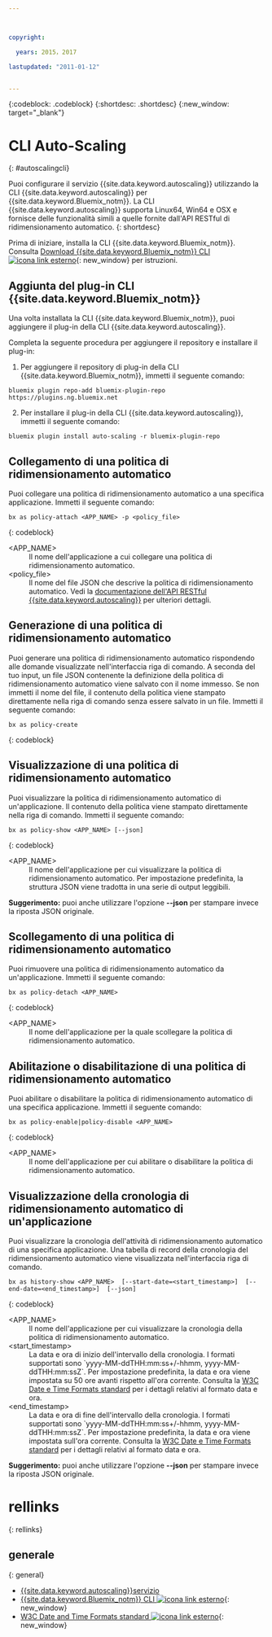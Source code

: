 ```yaml
---



copyright:

  years: 2015，2017

lastupdated: "2011-01-12"


---
```


{:codeblock: .codeblock}
{:shortdesc: .shortdesc}
{:new_window: target="_blank"}

# CLI Auto-Scaling
{: #autoscalingcli}


Puoi configurare il servizio {{site.data.keyword.autoscaling}} utilizzando la CLI {{site.data.keyword.autoscaling}} per {{site.data.keyword.Bluemix_notm}}. La CLI {{site.data.keyword.autoscaling}} supporta Linux64, Win64 e OSX e fornisce delle funzionalità simili a quelle fornite dall'API RESTful di ridimensionamento automatico.
{: shortdesc}

Prima di iniziare, installa la CLI {{site.data.keyword.Bluemix_notm}}. Consulta [Download {{site.data.keyword.Bluemix_notm}} CLI ![icona link esterno](../../../icons/launch-glyph.svg)](http://plugins.ng.bluemix.net/ui/home.html){: new_window} per istruzioni.

## Aggiunta del plug-in CLI {{site.data.keyword.Bluemix_notm}}

Una volta installata la CLI {{site.data.keyword.Bluemix_notm}}, puoi aggiungere il plug-in della CLI {{site.data.keyword.autoscaling}}.

Completa la seguente procedura per aggiungere il repository e installare il plug-in:
1. Per aggiungere il repository di plug-in della CLI {{site.data.keyword.Bluemix_notm}}, immetti il seguente comando:
```
bluemix plugin repo-add bluemix-plugin-repo https://plugins.ng.bluemix.net
```
2. Per installare il plug-in della CLI {{site.data.keyword.autoscaling}}, immetti il seguente comando:
```
bluemix plugin install auto-scaling -r bluemix-plugin-repo
```

## Collegamento di una politica di ridimensionamento automatico

Puoi collegare una politica di ridimensionamento automatico a una specifica applicazione. Immetti il seguente comando:

```
bx as policy-attach <APP_NAME> -p <policy_file>
```
{: codeblock}

<dl class="parml">
<dt class="pt dlterm">&lt;APP_NAME&gt;</dt>
<dd class="pd">Il nome dell'applicazione a cui collegare una politica di ridimensionamento automatico.</dd>
<dt class="pt dlterm">&lt;policy_file&gt;</dt>
<dd class="pd">Il nome del file JSON che descrive la politica di ridimensionamento automatico. Vedi la <a href="https://new-console.{DomainName}/apidocs/48" target="_blank">documentazione dell'API RESTful {{site.data.keyword.autoscaling}}</a> per ulteriori dettagli.</dd>
</dl>


## Generazione di una politica di ridimensionamento automatico

Puoi generare una politica di ridimensionamento automatico rispondendo alle domande visualizzate nell'interfaccia riga di comando. A seconda del tuo input, un file JSON contenente la definizione della politica di ridimensionamento automatico viene salvato con il nome immesso. Se non immetti il nome del file, il contenuto della politica viene stampato direttamente nella riga di comando senza essere salvato in un file. Immetti il seguente comando:

```
bx as policy-create
```
{: codeblock}


## Visualizzazione di una politica di ridimensionamento automatico

Puoi visualizzare la politica di ridimensionamento automatico di un'applicazione. Il contenuto della politica viene stampato direttamente nella riga di comando. Immetti il seguente comando:

```
bx as policy-show <APP_NAME> [--json]
```
{: codeblock}

<dl class="parml">
<dt class="pt dlterm">&lt;APP_NAME&gt;</dt>
<dd class="pd">Il nome dell'applicazione per cui visualizzare la politica di ridimensionamento automatico. Per impostazione predefinita, la struttura JSON viene tradotta in una serie di output leggibili.</dd>
</dl>

**Suggerimento:** puoi anche utilizzare l'opzione **--json** per stampare invece la riposta JSON originale.


## Scollegamento di una politica di ridimensionamento automatico

Puoi rimuovere una politica di ridimensionamento automatico da un'applicazione. Immetti il seguente comando:

```
bx as policy-detach <APP_NAME>
```
{: codeblock}

<dl class="parml">
<dt class="pt dlterm">&lt;APP_NAME&gt;</dt>
<dd class="pd">Il nome dell'applicazione per la quale scollegare la politica di ridimensionamento automatico.</dd>
</dl>


## Abilitazione o disabilitazione di una politica di ridimensionamento automatico

Puoi abilitare o disabilitare la politica di ridimensionamento automatico di una specifica applicazione. Immetti il seguente comando:

```
bx as policy-enable|policy-disable <APP_NAME>
```
{: codeblock}

<dl class="parml">
<dt class="pt dlterm">&lt;APP_NAME&gt;</dt>
<dd class="pd">Il nome dell'applicazione per cui abilitare o disabilitare la politica di ridimensionamento automatico.</dd>
</dl>


## Visualizzazione della cronologia di ridimensionamento automatico di un'applicazione

Puoi visualizzare la cronologia dell'attività di ridimensionamento automatico di una specifica applicazione. Una tabella di record della cronologia del ridimensionamento automatico viene visualizzata nell'interfaccia riga di comando.

```
bx as history-show <APP_NAME>  [--start-date=<start_timestamp>]  [--end-date=<end_timestamp>]  [--json]
```
{: codeblock}

<dl class="parml">
<dt class="pt dlterm">&lt;APP_NAME&gt;</dt>
<dd class="pd">Il nome dell'applicazione per cui visualizzare la cronologia della politica di ridimensionamento automatico.
<dt class="pt dlterm">&lt;start_timestamp&gt;</dt>
<dd class="pd">La data e ora di inizio dell'intervallo della cronologia. I formati supportati sono `yyyy-MM-ddTHH:mm:ss+/-hhmm, yyyy-MM-ddTHH:mm:ssZ`. Per impostazione predefinita, la data e ora viene impostata su 50 ore avanti rispetto all'ora corrente. Consulta la <a href="https://www.w3.org/TR/NOTE-datetime" target="_blank">W3C Date e Time Formats standard</a> per i dettagli relativi al formato data e ora.
<dt class="pt dlterm">&lt;end_timestamp&gt;</dt>
<dd class="pd">La data e ora di fine dell'intervallo della cronologia. I formati supportati sono `yyyy-MM-ddTHH:mm:ss+/-hhmm, yyyy-MM-ddTHH:mm:ssZ`. Per impostazione predefinita, la data e ora viene impostata sull'ora corrente. Consulta la <a href="https://www.w3.org/TR/NOTE-datetime" target="_blank">W3C Date e Time Formats standard</a> per i dettagli relativi al formato data e ora.
</dl>



**Suggerimento:** puoi anche utilizzare l'opzione **--json** per stampare invece la riposta JSON originale.

# rellinks
{: rellinks}
## generale
{: general}
* [{{site.data.keyword.autoscaling}}servizio](/docs/services/Auto-Scaling/index.html)
* [{{site.data.keyword.Bluemix_notm}} CLI ![icona link esterno](../../../icons/launch-glyph.svg)](http://plugins.ng.bluemix.net/ui/home.html){: new_window}
* [W3C Date and Time Formats standard ![icona link esterno](../../../icons/launch-glyph.svg)](https://www.w3.org/TR/NOTE-datetime){: new_window}
